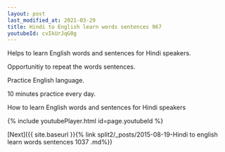 ```yaml
---
layout: post
last_modified_at: 2021-03-29
title: Hindi to English learn words sentences 967 
youtubeId: cvIkUrJqG0g
---
```

 
 
Helps to learn English words and sentences for Hindi speakers.

Opportunitiy to repeat the words sentences. 

Practice English language. 
 
10 minutes practice every day. 
 
How to learn English words and sentences for Hindi speakers 
 
{% include youtubePlayer.html id=page.youtubeId %}
 
 
[Next]({{ site.baseurl }}{% link  split2/_posts/2015-08-19-Hindi to english learn words sentences 1037 .md%})
 
